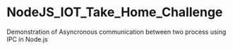 # NodeJS_IOT_Take_Home_Challenge
Demonstration of Asyncronous communication between two process using IPC in Node.js

